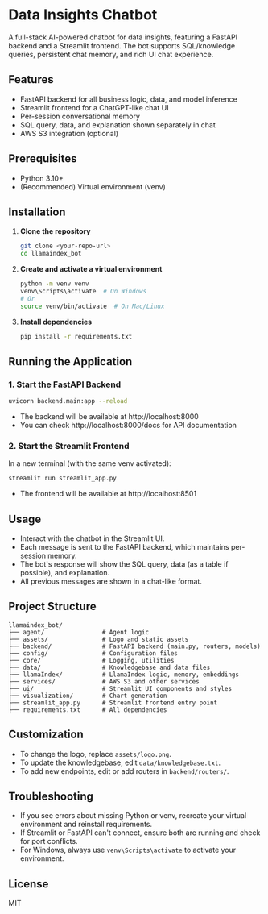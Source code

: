 # Data Insights Chatbot

A full-stack AI-powered chatbot for data insights, featuring a FastAPI backend and a Streamlit frontend. The bot supports SQL/knowledge queries, persistent chat memory, and rich UI chat experience.

## Features
- FastAPI backend for all business logic, data, and model inference
- Streamlit frontend for a ChatGPT-like chat UI
- Per-session conversational memory
- SQL query, data, and explanation shown separately in chat
- AWS S3 integration (optional)

## Prerequisites
- Python 3.10+
- (Recommended) Virtual environment (venv)

## Installation

1. **Clone the repository**
   ```sh
   git clone <your-repo-url>
   cd llamaindex_bot
   ```

2. **Create and activate a virtual environment**
   ```sh
   python -m venv venv
   venv\Scripts\activate  # On Windows
   # Or
   source venv/bin/activate  # On Mac/Linux
   ```

3. **Install dependencies**
   ```sh
   pip install -r requirements.txt
   ```

## Running the Application

### 1. Start the FastAPI Backend

```sh
uvicorn backend.main:app --reload
```
- The backend will be available at http://localhost:8000
- You can check http://localhost:8000/docs for API documentation

### 2. Start the Streamlit Frontend

In a new terminal (with the same venv activated):

```sh
streamlit run streamlit_app.py
```
- The frontend will be available at http://localhost:8501

## Usage
- Interact with the chatbot in the Streamlit UI.
- Each message is sent to the FastAPI backend, which maintains per-session memory.
- The bot's response will show the SQL query, data (as a table if possible), and explanation.
- All previous messages are shown in a chat-like format.

## Project Structure
```
llamaindex_bot/
├── agent/                # Agent logic
├── assets/               # Logo and static assets
├── backend/              # FastAPI backend (main.py, routers, models)
├── config/               # Configuration files
├── core/                 # Logging, utilities
├── data/                 # Knowledgebase and data files
├── llamaIndex/           # LlamaIndex logic, memory, embeddings
├── services/             # AWS S3 and other services
├── ui/                   # Streamlit UI components and styles
├── visualization/        # Chart generation
├── streamlit_app.py      # Streamlit frontend entry point
├── requirements.txt      # All dependencies
```

## Customization
- To change the logo, replace `assets/logo.png`.
- To update the knowledgebase, edit `data/knowledgebase.txt`.
- To add new endpoints, edit or add routers in `backend/routers/`.

## Troubleshooting
- If you see errors about missing Python or venv, recreate your virtual environment and reinstall requirements.
- If Streamlit or FastAPI can't connect, ensure both are running and check for port conflicts.
- For Windows, always use `venv\Scripts\activate` to activate your environment.

## License
MIT

